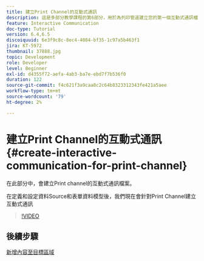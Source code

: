 ```yaml
---
title: 建立Print Channel的互動式通訊
description: 這是多部分教學課程的第6部分，用於為列印管道建立您的第一個互動式通訊檔案。 在此部分中，會建立Print channel的互動式通訊檔案。
feature: Interactive Communication
doc-type: Tutorial
version: 6.4,6.5
discoiquuid: 6e3f9c8c-8ec4-4084-bf35-1c97a5b463f1
jira: KT-5972
thumbnail: 37888.jpg
topic: Development
role: Developer
level: Beginner
exl-id: d4355f72-aefa-4ab3-ba7e-ebd7f7b536f0
duration: 122
source-git-commit: f4c621f3a9caa8c2c64b8323312343fe421a5aee
workflow-type: tm+mt
source-wordcount: '79'
ht-degree: 2%

---
```


# 建立Print Channel的互動式通訊 {#create-interactive-communication-for-print-channel}

在此部分中，會建立Print channel的互動式通訊檔案。

在定義和設定資料Source和表單資料模型後，我們現在會針對Print Channel建立互動式通訊

>[!VIDEO](https://video.tv.adobe.com/v/37888?quality=12&learn=on)

## 後續步驟

[新增內容至目標區域](./add-content-to-target-areas.md)
